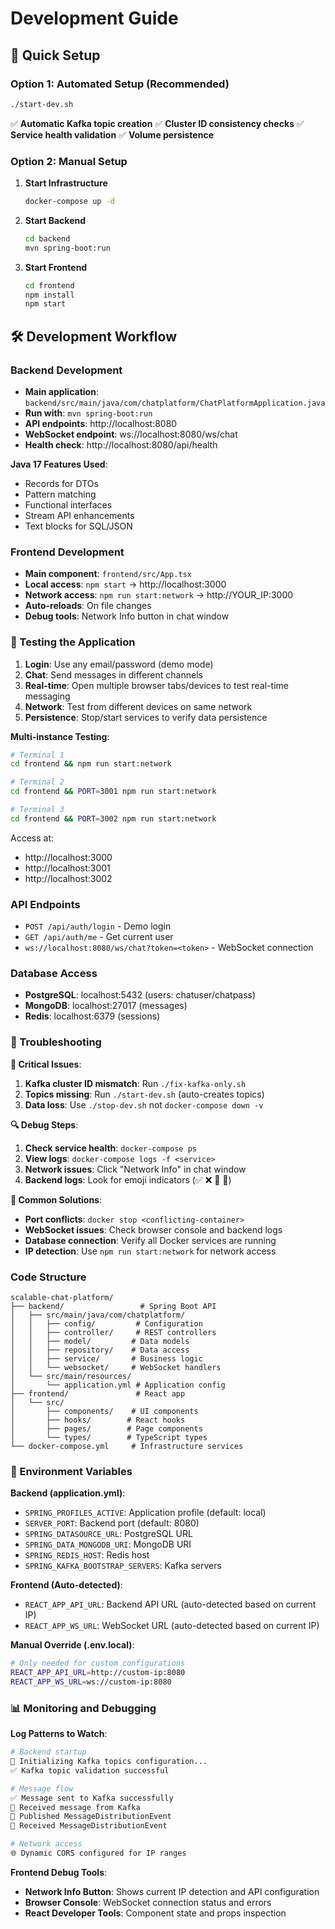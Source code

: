 # Development Guide

## 🚀 Quick Setup

### Option 1: Automated Setup (Recommended)
```bash
./start-dev.sh
```

✅ **Automatic Kafka topic creation**
✅ **Cluster ID consistency checks**
✅ **Service health validation**
✅ **Volume persistence**

### Option 2: Manual Setup

1. **Start Infrastructure**
   ```bash
   docker-compose up -d
   ```

2. **Start Backend**
   ```bash
   cd backend
   mvn spring-boot:run
   ```

3. **Start Frontend**
   ```bash
   cd frontend
   npm install
   npm start
   ```

## 🛠️ Development Workflow

### Backend Development
- **Main application**: `backend/src/main/java/com/chatplatform/ChatPlatformApplication.java`
- **Run with**: `mvn spring-boot:run`
- **API endpoints**: http://localhost:8080
- **WebSocket endpoint**: ws://localhost:8080/ws/chat
- **Health check**: http://localhost:8080/api/health

**Java 17 Features Used**:
- Records for DTOs
- Pattern matching
- Functional interfaces
- Stream API enhancements
- Text blocks for SQL/JSON

### Frontend Development
- **Main component**: `frontend/src/App.tsx`
- **Local access**: `npm start` → http://localhost:3000
- **Network access**: `npm run start:network` → http://YOUR_IP:3000
- **Auto-reloads**: On file changes
- **Debug tools**: Network Info button in chat window

### 🧪 Testing the Application

1. **Login**: Use any email/password (demo mode)
2. **Chat**: Send messages in different channels
3. **Real-time**: Open multiple browser tabs/devices to test real-time messaging
4. **Network**: Test from different devices on same network
5. **Persistence**: Stop/start services to verify data persistence

**Multi-instance Testing**:
```bash
# Terminal 1
cd frontend && npm run start:network

# Terminal 2
cd frontend && PORT=3001 npm run start:network

# Terminal 3
cd frontend && PORT=3002 npm run start:network
```

Access at:
- http://localhost:3000
- http://localhost:3001
- http://localhost:3002

### API Endpoints

- `POST /api/auth/login` - Demo login
- `GET /api/auth/me` - Get current user
- `ws://localhost:8080/ws/chat?token=<token>` - WebSocket connection

### Database Access

- **PostgreSQL**: localhost:5432 (users: chatuser/chatpass)
- **MongoDB**: localhost:27017 (messages)
- **Redis**: localhost:6379 (sessions)

### 🔧 Troubleshooting

**🚨 Critical Issues**:
1. **Kafka cluster ID mismatch**: Run `./fix-kafka-only.sh`
2. **Topics missing**: Run `./start-dev.sh` (auto-creates topics)
3. **Data loss**: Use `./stop-dev.sh` not `docker-compose down -v`

**🔍 Debug Steps**:
1. **Check service health**: `docker-compose ps`
2. **View logs**: `docker-compose logs -f <service>`
3. **Network issues**: Click "Network Info" in chat window
4. **Backend logs**: Look for emoji indicators (✅ ❌ 📨 🚀)

**🎯 Common Solutions**:
- **Port conflicts**: `docker stop <conflicting-container>`
- **WebSocket issues**: Check browser console and backend logs
- **Database connection**: Verify all Docker services are running
- **IP detection**: Use `npm run start:network` for network access

### Code Structure

```
scalable-chat-platform/
├── backend/                 # Spring Boot API
│   ├── src/main/java/com/chatplatform/
│   │   ├── config/         # Configuration
│   │   ├── controller/     # REST controllers
│   │   ├── model/         # Data models
│   │   ├── repository/    # Data access
│   │   ├── service/       # Business logic
│   │   └── websocket/     # WebSocket handlers
│   └── src/main/resources/
│       └── application.yml # Application config
├── frontend/               # React app
│   └── src/
│       ├── components/    # UI components
│       ├── hooks/        # React hooks
│       ├── pages/        # Page components
│       └── types/        # TypeScript types
└── docker-compose.yml     # Infrastructure services
```

### 🔧 Environment Variables

**Backend (application.yml)**:
- `SPRING_PROFILES_ACTIVE`: Application profile (default: local)
- `SERVER_PORT`: Backend port (default: 8080)
- `SPRING_DATASOURCE_URL`: PostgreSQL URL
- `SPRING_DATA_MONGODB_URI`: MongoDB URI
- `SPRING_REDIS_HOST`: Redis host
- `SPRING_KAFKA_BOOTSTRAP_SERVERS`: Kafka servers

**Frontend (Auto-detected)**:
- `REACT_APP_API_URL`: Backend API URL (auto-detected based on current IP)
- `REACT_APP_WS_URL`: WebSocket URL (auto-detected based on current IP)

**Manual Override (.env.local)**:
```bash
# Only needed for custom configurations
REACT_APP_API_URL=http://custom-ip:8080
REACT_APP_WS_URL=ws://custom-ip:8080
```

### 📊 Monitoring and Debugging

**Log Patterns to Watch**:
```bash
# Backend startup
🔧 Initializing Kafka topics configuration...
✅ Kafka topic validation successful

# Message flow
✅ Message sent to Kafka successfully
📨 Received message from Kafka
🚀 Published MessageDistributionEvent
📢 Received MessageDistributionEvent

# Network access
🌐 Dynamic CORS configured for IP ranges
```

**Frontend Debug Tools**:
- **Network Info Button**: Shows current IP detection and API configuration
- **Browser Console**: WebSocket connection status and errors
- **React Developer Tools**: Component state and props inspection